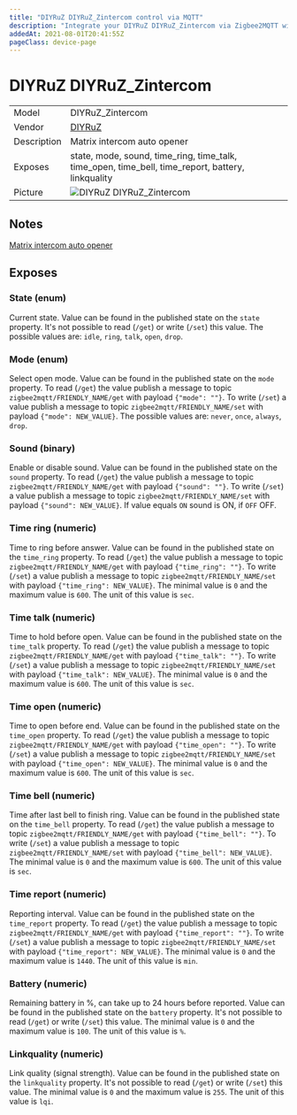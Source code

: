 ```yaml
---
title: "DIYRuZ DIYRuZ_Zintercom control via MQTT"
description: "Integrate your DIYRuZ DIYRuZ_Zintercom via Zigbee2MQTT with whatever smart home infrastructure you are using without the vendor's bridge or gateway."
addedAt: 2021-08-01T20:41:55Z
pageClass: device-page
---
```


<!-- !!!! -->
<!-- ATTENTION: This file is auto-generated through docgen! -->
<!-- You can only edit the "Notes"-Section between the two comment lines "Notes BEGIN" and "Notes END". -->
<!-- Do not use h1 or h2 heading within "## Notes"-Section. -->
<!-- !!!! -->

# DIYRuZ DIYRuZ_Zintercom

|     |     |
|-----|-----|
| Model | DIYRuZ_Zintercom  |
| Vendor  | [DIYRuZ](/supported-devices/#v=DIYRuZ)  |
| Description | Matrix intercom auto opener |
| Exposes | state, mode, sound, time_ring, time_talk, time_open, time_bell, time_report, battery, linkquality |
| Picture | ![DIYRuZ DIYRuZ_Zintercom](https://www.zigbee2mqtt.io/images/devices/DIYRuZ_Zintercom.png) |


<!-- Notes BEGIN: You can edit here. Add "## Notes" headline if not already present. -->
## Notes
[Matrix intercom auto opener](https://diyruz.github.io/posts/zintercom/)
<!-- Notes END: Do not edit below this line -->




## Exposes

### State (enum)
Current state.
Value can be found in the published state on the `state` property.
It's not possible to read (`/get`) or write (`/set`) this value.
The possible values are: `idle`, `ring`, `talk`, `open`, `drop`.

### Mode (enum)
Select open mode.
Value can be found in the published state on the `mode` property.
To read (`/get`) the value publish a message to topic `zigbee2mqtt/FRIENDLY_NAME/get` with payload `{"mode": ""}`.
To write (`/set`) a value publish a message to topic `zigbee2mqtt/FRIENDLY_NAME/set` with payload `{"mode": NEW_VALUE}`.
The possible values are: `never`, `once`, `always`, `drop`.

### Sound (binary)
Enable or disable sound.
Value can be found in the published state on the `sound` property.
To read (`/get`) the value publish a message to topic `zigbee2mqtt/FRIENDLY_NAME/get` with payload `{"sound": ""}`.
To write (`/set`) a value publish a message to topic `zigbee2mqtt/FRIENDLY_NAME/set` with payload `{"sound": NEW_VALUE}`.
If value equals `ON` sound is ON, if `OFF` OFF.

### Time ring (numeric)
Time to ring before answer.
Value can be found in the published state on the `time_ring` property.
To read (`/get`) the value publish a message to topic `zigbee2mqtt/FRIENDLY_NAME/get` with payload `{"time_ring": ""}`.
To write (`/set`) a value publish a message to topic `zigbee2mqtt/FRIENDLY_NAME/set` with payload `{"time_ring": NEW_VALUE}`.
The minimal value is `0` and the maximum value is `600`.
The unit of this value is `sec`.

### Time talk (numeric)
Time to hold before open.
Value can be found in the published state on the `time_talk` property.
To read (`/get`) the value publish a message to topic `zigbee2mqtt/FRIENDLY_NAME/get` with payload `{"time_talk": ""}`.
To write (`/set`) a value publish a message to topic `zigbee2mqtt/FRIENDLY_NAME/set` with payload `{"time_talk": NEW_VALUE}`.
The minimal value is `0` and the maximum value is `600`.
The unit of this value is `sec`.

### Time open (numeric)
Time to open before end.
Value can be found in the published state on the `time_open` property.
To read (`/get`) the value publish a message to topic `zigbee2mqtt/FRIENDLY_NAME/get` with payload `{"time_open": ""}`.
To write (`/set`) a value publish a message to topic `zigbee2mqtt/FRIENDLY_NAME/set` with payload `{"time_open": NEW_VALUE}`.
The minimal value is `0` and the maximum value is `600`.
The unit of this value is `sec`.

### Time bell (numeric)
Time after last bell to finish ring.
Value can be found in the published state on the `time_bell` property.
To read (`/get`) the value publish a message to topic `zigbee2mqtt/FRIENDLY_NAME/get` with payload `{"time_bell": ""}`.
To write (`/set`) a value publish a message to topic `zigbee2mqtt/FRIENDLY_NAME/set` with payload `{"time_bell": NEW_VALUE}`.
The minimal value is `0` and the maximum value is `600`.
The unit of this value is `sec`.

### Time report (numeric)
Reporting interval.
Value can be found in the published state on the `time_report` property.
To read (`/get`) the value publish a message to topic `zigbee2mqtt/FRIENDLY_NAME/get` with payload `{"time_report": ""}`.
To write (`/set`) a value publish a message to topic `zigbee2mqtt/FRIENDLY_NAME/set` with payload `{"time_report": NEW_VALUE}`.
The minimal value is `0` and the maximum value is `1440`.
The unit of this value is `min`.

### Battery (numeric)
Remaining battery in %, can take up to 24 hours before reported.
Value can be found in the published state on the `battery` property.
It's not possible to read (`/get`) or write (`/set`) this value.
The minimal value is `0` and the maximum value is `100`.
The unit of this value is `%`.

### Linkquality (numeric)
Link quality (signal strength).
Value can be found in the published state on the `linkquality` property.
It's not possible to read (`/get`) or write (`/set`) this value.
The minimal value is `0` and the maximum value is `255`.
The unit of this value is `lqi`.


